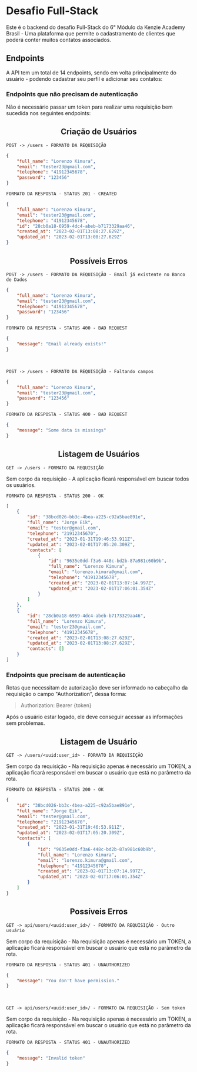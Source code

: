 # Desafio Full-Stack

Este é o backend do desafio Full-Stack do 6° Módulo da Kenzie Academy Brasil - Uma plataforma que permite o cadastramento de clientes que poderá conter muitos contatos associados.

## Endpoints

A API tem um total de 14 endpoints, sendo em volta principalmente do usuário - podendo cadastrar seu perfil e adicionar seu contatos:

<!-- O url base da API é https://techquiz-api.herokuapp.com -->

### Endpoints que não precisam de autenticação
Não é necessário passar um token para realizar uma requisição bem sucedida nos seguintes endpoints:

<h2 align='center'> Criação de Usuários </h2>

``
POST -> /users - FORMATO DA REQUISIÇÃO
``

```json
{
	"full_name": "Lorenzo Kimura",
	"email": "tester23@gmail.com",
	"telephone": "41912345678",
	"password": "123456"
}
```

``FORMATO DA RESPOSTA - STATUS 201 - CREATED``

```json
{
	"full_name": "Lorenzo Kimura",
	"email": "tester23@gmail.com",
	"telephone": "41912345678",
	"id": "28cb0a18-6959-4dc4-abeb-b7173329aa46",
	"created_at": "2023-02-01T13:08:27.629Z",
	"updated_at": "2023-02-01T13:08:27.629Z"
}
```

<h2 align='center'> Possíveis Erros </h2>

``
POST -> /users - FORMATO DA REQUISIÇÃO - Email já existente no Banco de Dados
``

```json
{
	"full_name": "Lorenzo Kimura",
	"email": "tester23@gmail.com",
	"telephone": "41912345678",
	"password": "123456"
}
```

``FORMATO DA RESPOSTA - STATUS 400 - BAD REQUEST``

```json
{
	"message": "Email already exists!"
}
```

<br>

``
POST -> /users - FORMATO DA REQUISIÇÃO - Faltando campos
``

```json
{
	"full_name": "Lorenzo Kimura",
	"email": "tester23@gmail.com",
	"password": "123456"
}
```

``FORMATO DA RESPOSTA - STATUS 400 - BAD REQUEST``

```json
{
	"message": "Some data is missings"
}
```

<h2 align='center'> Listagem de Usuários </h2>

``
GET -> /users - FORMATO DA REQUISIÇÃO
``

Sem corpo da requisição - A aplicação ficará responsável em buscar todos os usuários.

``FORMATO DA RESPOSTA - STATUS 200 - OK``

```json
[
	{
		"id": "38bcd026-bb3c-4bea-a225-c92a5bae891e",
		"full_name": "Jorge Eik",
		"email": "tester@gmail.com",
		"telephone": "21912345670",
		"created_at": "2023-01-31T19:46:53.911Z",
		"updated_at": "2023-02-01T17:05:20.309Z",
		"contacts": [
			{
				"id": "9635e0dd-f3a6-448c-bd2b-87a981c60b9b",
				"full_name": "Lorenzo Kimura",
				"email": "lorenzo.kimura@gmail.com",
				"telephone": "41912345678",
				"created_at": "2023-02-01T13:07:14.997Z",
				"updated_at": "2023-02-01T17:06:01.354Z"
			}
		]
	},
	{
		"id": "28cb0a18-6959-4dc4-abeb-b7173329aa46",
		"full_name": "Lorenzo Kimura",
		"email": "tester23@gmail.com",
		"telephone": "41912345678",
		"created_at": "2023-02-01T13:08:27.629Z",
		"updated_at": "2023-02-01T13:08:27.629Z",
		"contacts": []
	}
]
```

### Endpoints que precisam de autenticação
Rotas que necessitam de autorização deve ser informado no cabeçalho da requisição o campo "Authorization", dessa forma: 

> Authorization: Bearer {token}

Após o usuário estar logado, ele deve conseguir acessar as informações sem problemas.

<h2 align='center'> Listagem de Usuário </h2>

``
GET -> /users/<uuid:user_id> - FORMATO DA REQUISIÇÃO
``

Sem corpo da requisição - Na requisição apenas é necessário um TOKEN, a aplicação ficará responsável em buscar o usuário que está no parâmetro da rota.

``FORMATO DA RESPOSTA - STATUS 200 - OK``

```json
{
	"id": "38bcd026-bb3c-4bea-a225-c92a5bae891e",
	"full_name": "Jorge Eik",
	"email": "tester@gmail.com",
	"telephone": "21912345670",
	"created_at": "2023-01-31T19:46:53.911Z",
	"updated_at": "2023-02-01T17:05:20.309Z",
	"contacts": [
		{
			"id": "9635e0dd-f3a6-448c-bd2b-87a981c60b9b",
			"full_name": "Lorenzo Kimura",
			"email": "lorenzo.kimura@gmail.com",
			"telephone": "41912345678",
			"created_at": "2023-02-01T13:07:14.997Z",
			"updated_at": "2023-02-01T17:06:01.354Z"
		}
	]
}
```

<h2 align='center'> Possíveis Erros </h2>

``GET -> api/users/<uuid:user_id>/ - FORMATO DA REQUISIÇÃO - Outro usuário``

Sem corpo da requisição - Na requisição apenas é necessário um TOKEN, a aplicação ficará responsável em buscar o usuário que está no parâmetro da rota.

``FORMATO DA RESPOSTA - STATUS 401 - UNAUTHORIZED``

```json
{
	"message": "You don't have permission."
}
```

<br>

``GET -> api/users/<uuid:user_id>/ - FORMATO DA REQUISIÇÃO - Sem token``

Sem corpo da requisição - Na requisição apenas é necessário um TOKEN, a aplicação ficará responsável em buscar o usuário que está no parâmetro da rota.

``FORMATO DA RESPOSTA - STATUS 401 - UNAUTHORIZED``

```json
{
	"message": "Invalid token"
}
```



